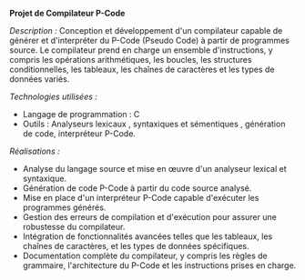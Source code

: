 **Projet de Compilateur P-Code**

*Description :*
Conception et développement d'un compilateur capable de générer et d'interpréter du P-Code (Pseudo Code) à partir de programmes source. Le compilateur prend en charge un ensemble d'instructions, y compris les opérations arithmétiques, les boucles, les structures conditionnelles, les tableaux, les chaînes de caractères et les types de données variés.


*Technologies utilisées :*
- Langage de programmation : C
- Outils : Analyseurs lexicaux , syntaxiques et sémentiques , génération de code, interpréteur P-Code.
  
*Réalisations :*
- Analyse du langage source et mise en œuvre d'un analyseur lexical et syntaxique.
- Génération de code P-Code à partir du code source analysé.
- Mise en place d'un interpréteur P-Code capable d'exécuter les programmes générés.
- Gestion des erreurs de compilation et d'exécution pour assurer une robustesse du compilateur.
- Intégration de fonctionnalités avancées telles que les tableaux, les chaînes de caractères, et les types de données spécifiques.
- Documentation complète du compilateur, y compris les règles de grammaire, l'architecture du P-Code et les instructions prises en charge.

